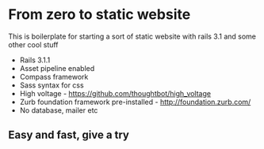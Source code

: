 # From zero to static website
This is boilerplate for starting a sort of static website with rails 3.1 and some other cool stuff

- Rails 3.1.1
- Asset pipeline enabled
- Compass framework
- Sass syntax for css
- High voltage - https://github.com/thoughtbot/high_voltage
- Zurb foundation framework pre-installed - http://foundation.zurb.com/
- No database, mailer etc

## Easy and fast, give a try
